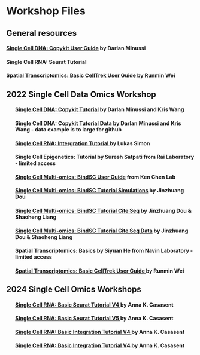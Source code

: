 # Workshop Files

## General resources 

<h4><a href="https://navinlabcode.github.io/CopyKit-UserGuide/">Single Cell DNA: Copykit User Guide</a> by Darlan Minussi </h4>

<h4>Single Cell RNA: Seurat Tutorial</h4> 

<h4><a href="https://github.com/navinlabcode/CellTrek">Spatial Transcriptomics: Basic CellTrek User Guide </a> by Runmin Wei</h4>

 <h2 class="section-heading">2022 Single Cell Data Omics Workshop</h2>
            <div class="col-lg-12 text-center">
                <div class="row text-left">
                    <div class="col-lg-12">
                        <ul>
                                <h4><a href="docs/copykit_workshop.html">Single Cell DNA: Copykit Tutorial</a> by Darlan Minussi and Kris Wang</h4> 
                                <h4><a href="tutorial_data/sample_obj.rds" download="sample_obj.rds">Single Cell DNA: Copykit Tutorial Data</a> by Darlan Minussi and Kris Wang - data example is to large for github </h4> 
                                <h4><a href="docs/Human_lung_integration_using_scvi.html">Single Cell RNA: Intergration Tutorial </a> by Lukas Simon</h4>
                                <h4>Single Cell Epigenetics: Tutorial by Suresh Satpati from Rai Laboratory - limited access </h4>
                                <h4><a href="https://github.com/KChen-lab/bindSC"> Single Cell Multi-omics: BindSC User Guide</a> from Ken Chen Lab</h4> 
                                <h4><a href="docs/sim.html">Single Cell Multi-omics: BindSC Tutorial Simulations</a> by Jinzhuang Dou</h4> 
                                <h4><a href="docs/CITE_seq_workshop_student_version.nb.html">Single Cell Multi-omics: BindSC Tutorial Cite Seq</a> by Jinzhuang Dou & Shaoheng Liang</h4> 
                                <h4><a href="2022/tutorial_data/cite-seq-data.RDS" download="cite-seq-data.RDS">Single Cell Multi-omics: BindSC Tutorial Cite Seq Data</a> by Jinzhuang Dou & Shaoheng Liang</h4> 
                                <h4>Spatial Transcriptomics: Basics by Siyuan He from Navin Laboratory - limited access </h4> 
                                <h4><a href="https://github.com/navinlabcode/CellTrek">Spatial Transcriptomics: Basic CellTrek User Guide </a> by Runmin Wei</h4>
                        </ul>
                    </div>
                </div>
<h2 class="section-heading">2024 Single Cell Omics Workshops</h2>
            <div class="col-lg-12 text-center">
                <div class="row text-left">
                    <div class="col-lg-12">
                        <ul>
                                <h4><a href="2024/suerat_workshopV4.html">Single Cell RNA: Basic Seurat Tutorial V4 </a> by Anna K. Casasent</h4> 
                                <h4><a href="2024/suerat_workshopV5.html">Single Cell RNA: Basic Seurat Tutorial V5 </a> by Anna K. Casasent</h4>
                                <h4><a href="2024/integration_workshopV4.html">Single Cell RNA: Basic Integration Tutorial V4 </a> by Anna K. Casasent</h4> 
                                <h4><a href="2024/integration_suerat_workshopV5.html">Single Cell RNA: Basic Integration Tutorial V4 </a> by Anna K. Casasent</h4> 
            </div>
